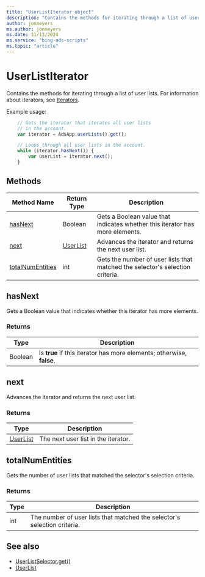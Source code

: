 ```yaml
---
title: "UserListIterator object"
description: "Contains the methods for iterating through a list of user lists."
author: jonmeyers
ms.author: jonmeyers
ms.date: 11/13/2024
ms.service: "bing-ads-scripts"
ms.topic: "article"
---
```


# UserListIterator

Contains the methods for iterating through a list of user lists. For information about iterators, see [Iterators](../concepts/iterators.md).

Example usage:
```javascript
    // Gets the iterator that iterates all user lists
    // in the account.
    var iterator = AdsApp.userLists().get();

    // Loops through all user lists in the account.
    while (iterator.hasNext()) {
        var userList = iterator.next();
    }
```


## Methods
|Method Name|Return Type|Description|
|-|-|-
[hasNext](#hasnext)|Boolean|Gets a Boolean value that indicates whether this iterator has more elements.
[next](#next)|[UserList](./UserList.md)|Advances the iterator and returns the next user list.
[totalNumEntities](#totalnumentities)|int|Gets the number of user lists that matched the selector's selection criteria.

## <a name="hasnext"></a>hasNext
Gets a Boolean value that indicates whether this iterator has more elements.

### Returns
|Type|Description|
|-|-
Boolean|Is **true** if this iterator has more elements; otherwise, **false**.

## <a name="next"></a>next
Advances the iterator and returns the next user list.

### Returns
|Type|Description|
|-|-
[UserList](./UserList.md)|The next user list in the iterator.

## <a name="totalnumentities"></a>totalNumEntities
Gets the number of user lists that matched the selector's selection criteria.

### Returns
|Type|Description|
|-|-
int|The number of user lists that matched the selector's selection criteria.


## See also

- [UserListSelector.get()](./UserListSelector.md#get)
- [UserList](./UserList.md)
